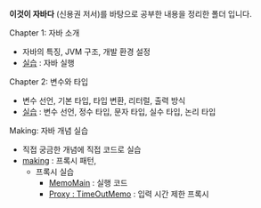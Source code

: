 **이것이 자바다** (신용권 저서)를 바탕으로 공부한 내용을 정리한 폴더 입니다.

Chapter 1: 자바 소개
- 자바의 특징, JVM 구조, 개발 환경 설정
- [실습](./src/ch01) : 자바 실행

Chapter 2: 변수와 타입
- 변수 선언, 기본 타입, 타입 변환, 리터럴, 출력 방식
- [실습](./src/ch02) : 변수 선언, 정수 타입, 문자 타입, 실수 타입, 논리 타입

Making: 자바 개념 실습
- 직접 궁금한 개념에 직접 코드로 실습
- [making](./src/makething/copy) : 프록시 패턴, 
  - 프록시 실습
    - [MemoMain](./src/makething/copy/MemoMain.java) : 실행 코드
    - [Proxy : TimeOutMemo](./src/makething/copy/TimeOutMemo.java) : 입력 시간 제한 프록시
